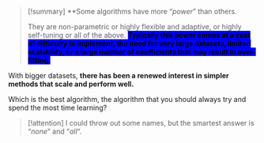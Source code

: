> [!summary] **Some algorithms have more “_power_” than others.
> 
> They are non-parametric or highly flexible and adaptive, or highly self-tuning or all of the above.
>  **<mark style="background: blue">Typically this power comes at a cost of difficulty to implement, the need for very large datasets, limited scalability, or a large number of coefficients that may result in over-fitting.</mark>**

With bigger datasets, **there has been a renewed interest in simpler methods that scale and perform well.**

Which is the best algorithm, the algorithm that you should always try and spend the most time learning?

> [!attention] I could throw out some names, but the smartest answer is “_none_” and “_all_“.